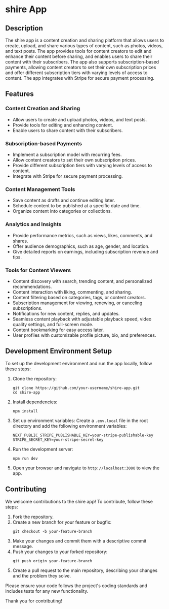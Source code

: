 # shire App

## Description

The shire app is a content creation and sharing platform that allows users to create, upload, and share various types of content, such as photos, videos, and text posts. The app provides tools for content creators to edit and enhance their content before sharing, and enables users to share their content with their subscribers. The app also supports subscription-based payments, allowing content creators to set their own subscription prices and offer different subscription tiers with varying levels of access to content. The app integrates with Stripe for secure payment processing.

## Features

### Content Creation and Sharing
- Allow users to create and upload photos, videos, and text posts.
- Provide tools for editing and enhancing content.
- Enable users to share content with their subscribers.

### Subscription-based Payments
- Implement a subscription model with recurring fees.
- Allow content creators to set their own subscription prices.
- Provide different subscription tiers with varying levels of access to content.
- Integrate with Stripe for secure payment processing.

### Content Management Tools
- Save content as drafts and continue editing later.
- Schedule content to be published at a specific date and time.
- Organize content into categories or collections.

### Analytics and Insights
- Provide performance metrics, such as views, likes, comments, and shares.
- Offer audience demographics, such as age, gender, and location.
- Give detailed reports on earnings, including subscription revenue and tips.

### Tools for Content Viewers
- Content discovery with search, trending content, and personalized recommendations.
- Content interaction with liking, commenting, and sharing.
- Content filtering based on categories, tags, or content creators.
- Subscription management for viewing, renewing, or canceling subscriptions.
- Notifications for new content, replies, and updates.
- Seamless content playback with adjustable playback speed, video quality settings, and full-screen mode.
- Content bookmarking for easy access later.
- User profiles with customizable profile picture, bio, and preferences.

## Development Environment Setup

To set up the development environment and run the app locally, follow these steps:

1. Clone the repository:
   ```
   git clone https://github.com/your-username/shire-app.git
   cd shire-app
   ```

2. Install dependencies:
   ```
   npm install
   ```

3. Set up environment variables:
   Create a `.env.local` file in the root directory and add the following environment variables:
   ```
   NEXT_PUBLIC_STRIPE_PUBLISHABLE_KEY=your-stripe-publishable-key
   STRIPE_SECRET_KEY=your-stripe-secret-key
   ```

4. Run the development server:
   ```
   npm run dev
   ```

5. Open your browser and navigate to `http://localhost:3000` to view the app.

## Contributing

We welcome contributions to the shire app! To contribute, follow these steps:

1. Fork the repository.
2. Create a new branch for your feature or bugfix:
   ```
   git checkout -b your-feature-branch
   ```
3. Make your changes and commit them with a descriptive commit message.
4. Push your changes to your forked repository:
   ```
   git push origin your-feature-branch
   ```
5. Create a pull request to the main repository, describing your changes and the problem they solve.

Please ensure your code follows the project's coding standards and includes tests for any new functionality.

Thank you for contributing!
